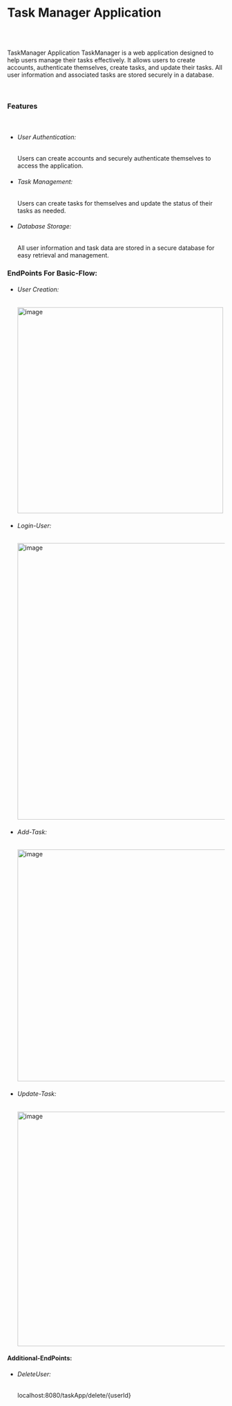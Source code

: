 <h1>Task Manager Application</h1>
<br></br>
<p>
TaskManager Application
TaskManager is a web application designed to help users manage their tasks effectively. It allows users to create accounts, authenticate themselves, create tasks, and update their tasks. All user information and associated tasks are stored securely in a database.
</p>
<br>
<h3>Features</h3>
<br>
<ul>
  <li><h6>User Authentication:</h6>Users can create accounts and securely authenticate themselves to access the application.</li>
  <li><h6>Task Management:</h6>Users can create tasks for themselves and update the status of their tasks as needed.</li>
  <li><h6>Database Storage: </h6>All user information and task data are stored in a secure database for easy retrieval and management.</li>
</ul>

<h3>EndPoints For Basic-Flow:</h3>

<ul>
  <li><h6>User Creation:</h6><img width="476" alt="image" src="https://github.com/PallKum/TaskManagerBackend/assets/160822819/a58555a1-495d-474e-992b-79caff1a1764">
</li>
<li><h6>Login-User:</h6><img width="639" alt="image" src="https://github.com/PallKum/TaskManagerBackend/assets/160822819/fe777cab-577b-4db3-b892-4a2f23a428ca">
</li>
<li><h6>Add-Task:</h6><img width="536" alt="image" src="https://github.com/PallKum/TaskManagerBackend/assets/160822819/c6e4e6b3-b14a-485b-8550-7563e2a173ad">
</li>
<li><h6>Update-Task:</h6><img width="542" alt="image" src="https://github.com/PallKum/TaskManagerBackend/assets/160822819/9a5494bb-5fdb-4d83-9451-c8a22807a89b">
</li>
  
</ul>


<h4>Additional-EndPoints:</h4>

<ul>
  <li><h6>DeleteUser:</h6>localhost:8080/taskApp/delete/{userId}</li>
</ul>



